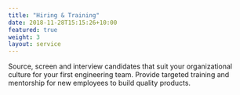 ```yaml
---
title: "Hiring & Training"
date: 2018-11-28T15:15:26+10:00
featured: true
weight: 3
layout: service
---
```


Source, screen and interview candidates that suit your organizational culture for your first engineering team. Provide targeted training and mentorship for new employees to build quality products.
